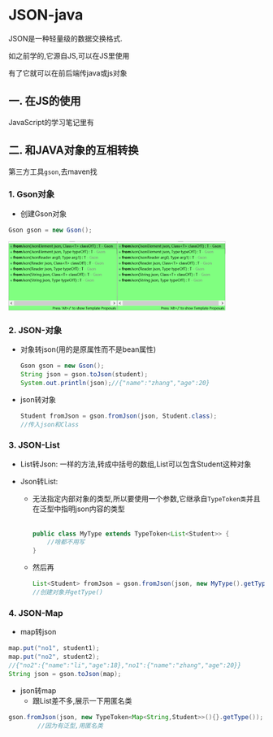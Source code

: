 # JSON-java

JSON是一种轻量级的数据交换格式.

如之前学的,它源自JS,可以在JS里使用

有了它就可以在前后端传java或js对象

## 一. 在JS的使用

JavaScript的学习笔记里有

## 二. 和JAVA对象的互相转换

第三方工具`gson`,去maven找

### 1. Gson对象

* 创建Gson对象

```java
Gson gson = new Gson();
```

<img src="../pics/JSON-JAVA/image-20201019140702068.png" alt="image-20201019140702068" style="zoom:40%;" /><img src="../pics/JSON-JAVA/image-20201019140702068.png" alt="image-20201019140702068" style="zoom:40%;" />

### 2. JSON-对象

* 对象转json(用的是原属性而不是bean属性)

  ```java
  Gson gson = new Gson();
  String json = gson.toJson(student);
  System.out.println(json);//{"name":"zhang","age":20}
  ```

  

* json转对象

  ```java
  Student fromJson = gson.fromJson(json, Student.class);
  //传入json和Class
  ```

### 3. JSON-List

* List转Json: 一样的方法,转成中括号的数组,List可以包含Student这种对象

* Json转List:

  * 无法指定内部对象的类型,所以要使用一个参数,它继承自`TypeToken类`并且在泛型中指明json内容的类型

    ```java
    
    public class MyType extends TypeToken<List<Student>> {
    	//啥都不用写
    }
    ```

  * 然后再

    ```java
    List<Student> fromJson = gson.fromJson(json, new MyType().getType());
    //创建对象并getType()
    ```

### 4. JSON-Map

* map转json

```java
map.put("no1", student1);
map.put("no2", student2);
//{"no2":{"name":"li","age":18},"no1":{"name":"zhang","age":20}}
String json = gson.toJson(map);
```



* json转map
  * 跟List差不多,展示一下用匿名类

```java
gson.fromJson(json, new TypeToken<Map<String,Student>>(){}.getType());
		//因为有泛型,用匿名类
```

